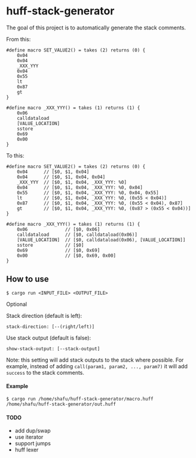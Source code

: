 # huff-stack-generator

The goal of this project is to automatically generate the stack comments.

From this:

```huff
#define macro SET_VALUE2() = takes (2) returns (0) {
    0x04
    0x04
    _XXX_YYY
    0x04
    0x55
    lt
    0x87
    gt
}

#define macro _XXX_YYY() = takes (1) returns (1) {
    0x06
    calldataload
    [VALUE_LOCATION]
    sstore
    0x69
    0x00
}
```

To this:

```huff
#define macro SET_VALUE2() = takes (2) returns (0) {
    0x04      // [$0, $1, 0x04]
    0x04      // [$0, $1, 0x04, 0x04]
    _XXX_YYY  // [$0, $1, 0x04, _XXX_YYY: %0]
    0x04      // [$0, $1, 0x04, _XXX_YYY: %0, 0x04]
    0x55      // [$0, $1, 0x04, _XXX_YYY: %0, 0x04, 0x55]
    lt        // [$0, $1, 0x04, _XXX_YYY: %0, (0x55 < 0x04)]
    0x87      // [$0, $1, 0x04, _XXX_YYY: %0, (0x55 < 0x04), 0x87]
    gt        // [$0, $1, 0x04, _XXX_YYY: %0, (0x87 > (0x55 < 0x04))]
}

#define macro _XXX_YYY() = takes (1) returns (1) {
    0x06              // [$0, 0x06]
    calldataload      // [$0, calldataload(0x06)]
    [VALUE_LOCATION]  // [$0, calldataload(0x06), [VALUE_LOCATION]]
    sstore            // [$0]
    0x69              // [$0, 0x69]
    0x00              // [$0, 0x69, 0x00]
}
```

## How to use

```console
$ cargo run <INPUT_FILE> <OUTPUT_FILE>
```

Optional

Stack direction (default is left):

```console
stack-direction: [--(right/left)]
```

Use stack output (default is false):

```console
show-stack-output: [--stack-output]
```

Note: this setting will add stack outputs to the stack where possible. For example, instead of adding `call(param1, param2, ..., param7)` it will add `success` to the stack comments.

#### Example

```console
$ cargo run /home/shafu/huff-stack-generator/macro.huff /home/shafu/huff-stack-generator/out.huff
```

#### TODO

- add dup/swap
- use iterator
- support jumps
- huff lexer
